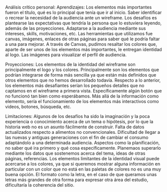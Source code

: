 Análisis crítico personal: 
Aprendizajes: Los elementos más importantes fueron el título, qué es lo principal que tenía que ir al inicio. Saber identificar o recrear la necesidad de la audiencia ante un wireframe. Los desafíos es plantearse las expectativas que tendría la persona que lo estuviera leyendo, además de las proyecciones. Adaptarse a la audiencia mediante sus intereses, skills, motivaciones, etc. Las herramientas que utilizamos fue canvas, imágenes, enlaces de otras páginas para saber qué le podría faltar a una para mejorar. A través de Canvas, pudimos resaltar los colores que, aparte de ser unos de los elementos más importantes, le entregan identidad al logo. Las imágenes para visualizar el perfil de audiencia. 

Proyecciones: Los elementos de la identidad del wireframe son principalmente el logo y los colores. Principalmente son los elementos que podrían integrarse de forma más sencilla ya que están más definidos que otros elementos que no hemos desarrollado todavía. Respecto a lo anterior, los elementos más desafiantes serían los pequeños detalles que no captamos en el wireframe a primera vista. Específicamente algún botón que no funcionó tan bien como esperábamos. Más allá de la información como elemento, sería el funcionamiento de los elementos más interactivos como videos, botones, búsqueda, etc.

Limitaciones: Algunos de los desafíos ha sido la imaginación y la poca experiencia o conocimiento acerca de un tema o hipótesis, por lo que la historia web no es un asunto fácilmente de construir. Falta de datos actualizados respecto a alimentos no convencionales. Dificultad de llegar a las nuevas y antiguas generaciones con el fin de cambiar el consumo adaptándolo a una determinada audiencia. Aspectos como la planificación, no saber qué ira primero y qué cosa específicamente. Planemaos superarlo mediante los datos que sostenemos acerca del tema, ideas de otras páginas, referencias. Los elementos limitantes de la identidad visual puede acercarse a los colores, ya que si queremos mostrar alguna información en particular con un color que no está en las paletas de colores no es una muy buena opción. El formato como la letra, en el caso de que queramos unas letras más grandes de otra forma para expresar otra área del estudio, dificultaría la coherencia del sitio. 